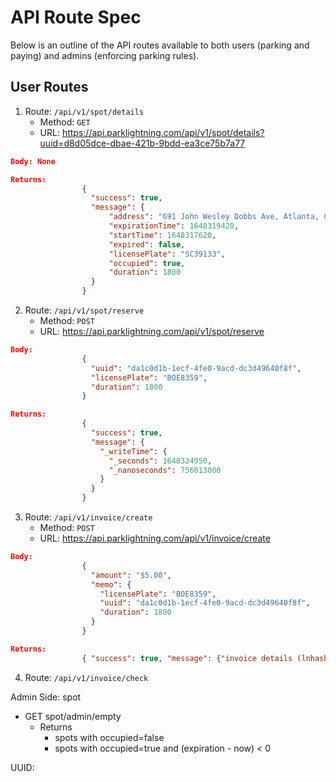 # API Route Spec
Below is an outline of the API routes available to both users (parking and paying) and admins (enforcing parking rules).

## User Routes
1. Route: `/api/v1/spot/details`
    - Method: `GET`
    - URL: https://api.parklightning.com/api/v1/spot/details?uuid=d8d05dce-dbae-421b-9bdd-ea3ce75b7a77
```json
Body: None

Returns:
                {
                  "success": true,
                  "message": {
                      "address": "691 John Wesley Dobbs Ave, Atlanta, GA 30312",
                      "expirationTime": 1648319420,
                      "startTime": 1648317620,
                      "expired": false,
                      "licensePlate": "SC39133",
                      "occupied": true,
                      "duration": 1800
                  }
                }
```
2. Route: `/api/v1/spot/reserve`
    - Method: `POST`
    - URL: https://api.parklightning.com/api/v1/spot/reserve
```json
Body:
                {
                  "uuid": "da1c0d1b-1ecf-4fe0-9acd-dc3d49640f8f",
                  "licensePlate": "BOE8359",
                  "duration": 1800
                }

Returns:
                {
                  "success": true,
                  "message": {
                    "_writeTime": {
                      "_seconds": 1648324950, 
                      "_nanoseconds": 756013000 
                    } 
                  }
                }
```
3. Route: `/api/v1/invoice/create`
    - Method: `POST`
    - URL: https://api.parklightning.com/api/v1/invoice/create
```json
Body:
                {
                  "amount": "$5.00",
                  "memo": {
                    "licensePlate": "BOE8359",
                    "uuid": "da1c0d1b-1ecf-4fe0-9acd-dc3d49640f8f",
                    "duration": 1800
                  }
                }

Returns:
                { "success": true, "message": {"invoice details (lnhash, etc.) TBA"} }

```
4. Route: `/api/v1/invoice/check`

Admin Side:
spot
- GET spot/admin/empty
	- Returns
		- spots with occupied=false
		- spots with occupied=true and (expiration - now) < 0


UUID: 